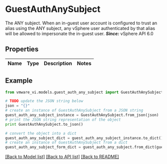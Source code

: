 # GuestAuthAnySubject

The ANY subject.  When an in-guest user account is configured to trust an alias using the ANY subject, any vSphere user authenticated by that alias will be allowed to impersonate the in-guest user.  ***Since:*** vSphere API 6.0 

## Properties
Name | Type | Description | Notes
------------ | ------------- | ------------- | -------------

## Example

```python
from vmware_vi.models.guest_auth_any_subject import GuestAuthAnySubject

# TODO update the JSON string below
json = "{}"
# create an instance of GuestAuthAnySubject from a JSON string
guest_auth_any_subject_instance = GuestAuthAnySubject.from_json(json)
# print the JSON string representation of the object
print GuestAuthAnySubject.to_json()

# convert the object into a dict
guest_auth_any_subject_dict = guest_auth_any_subject_instance.to_dict()
# create an instance of GuestAuthAnySubject from a dict
guest_auth_any_subject_form_dict = guest_auth_any_subject.from_dict(guest_auth_any_subject_dict)
```
[[Back to Model list]](../README.md#documentation-for-models) [[Back to API list]](../README.md#documentation-for-api-endpoints) [[Back to README]](../README.md)


